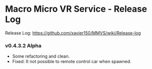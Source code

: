 # Macro Micro VR Service - Release Log
Release Log: https://github.com/xavier150/MMVS/wiki/Release-log

###  v0.4.3.2 Alpha
- Some refactoring and clean.
- Fixed: It not possible to remote control car when spawned.
